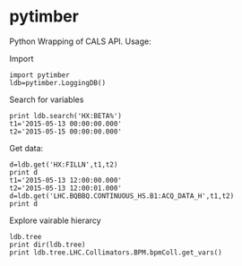 # pytimber
Python Wrapping of CALS API. Usage:

Import

    import pytimber
    ldb=pytimber.LoggingDB()

Search for variables

    print ldb.search('HX:BETA%')
    t1='2015-05-13 00:00:00.000'
    t2='2015-05-15 00:00:00.000'
    
Get data:

    d=ldb.get('HX:FILLN',t1,t2)
    print d
    t1='2015-05-13 12:00:00.000'
    t2='2015-05-13 12:00:01.000'
    d=ldb.get('LHC.BQBBQ.CONTINUOUS_HS.B1:ACQ_DATA_H',t1,t2)
    print d

Explore vairable hierarcy

    ldb.tree
    print dir(ldb.tree)
    print ldb.tree.LHC.Collimators.BPM.bpmColl.get_vars()

